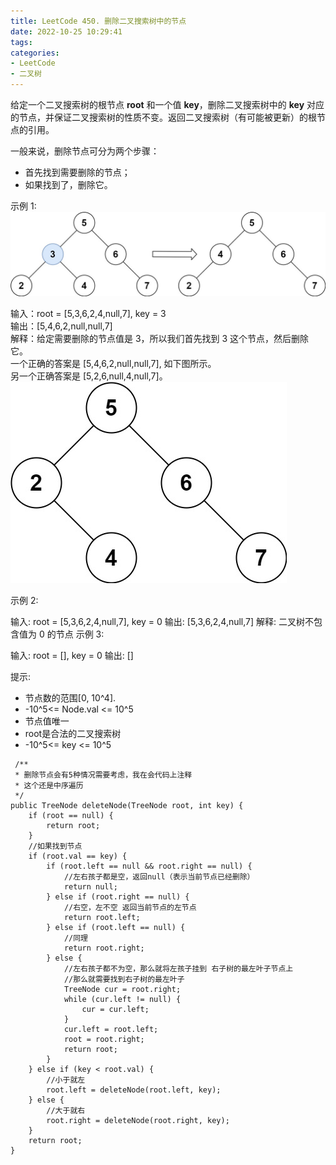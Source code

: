 ```yaml
---
title: LeetCode 450. 删除二叉搜索树中的节点
date: 2022-10-25 10:29:41
tags:
categories:
- LeetCode
- 二叉树
---
```


给定一个二叉搜索树的根节点 **root** 和一个值 **key**，删除二叉搜索树中的 **key** 对应的节点，并保证二叉搜索树的性质不变。返回二叉搜索树（有可能被更新）的根节点的引用。

<!--more-->

一般来说，删除节点可分为两个步骤：

* 首先找到需要删除的节点；
* 如果找到了，删除它。


示例 1:
![](../images/leetcode450/del_node_1.jpg)


输入：root = [5,3,6,2,4,null,7], key = 3  
输出：[5,4,6,2,null,null,7]  
解释：给定需要删除的节点值是 3，所以我们首先找到 3 这个节点，然后删除它。  
一个正确的答案是 [5,4,6,2,null,null,7], 如下图所示。  
另一个正确答案是 [5,2,6,null,4,null,7]。  
![](../images/leetcode450/del_node_supp.jpg)

示例 2:

输入: root = [5,3,6,2,4,null,7], key = 0
输出: [5,3,6,2,4,null,7]
解释: 二叉树不包含值为 0 的节点
示例 3:

输入: root = [], key = 0
输出: []


提示:

* 节点数的范围[0, 10^4].
* -10^5<= Node.val <= 10^5
* 节点值唯一
* root是合法的二叉搜索树
* -10^5<= key <= 10^5


```
 /**
 * 删除节点会有5种情况需要考虑，我在会代码上注释
 * 这个还是中序遍历
 */
public TreeNode deleteNode(TreeNode root, int key) {
    if (root == null) {
        return root;
    }
    //如果找到节点
    if (root.val == key) {
        if (root.left == null && root.right == null) {
            //左右孩子都是空，返回null（表示当前节点已经删除）
            return null;
        } else if (root.right == null) {
            //右空，左不空 返回当前节点的左节点
            return root.left;
        } else if (root.left == null) {
            //同理
            return root.right;
        } else {
            //左右孩子都不为空，那么就将左孩子挂到 右子树的最左叶子节点上
            //那么就需要找到右子树的最左叶子
            TreeNode cur = root.right;
            while (cur.left != null) {
                cur = cur.left;
            }
            cur.left = root.left;
            root = root.right;
            return root;
        }
    } else if (key < root.val) {
        //小于就左
        root.left = deleteNode(root.left, key);
    } else {
        //大于就右
        root.right = deleteNode(root.right, key);
    }
    return root;
}

```